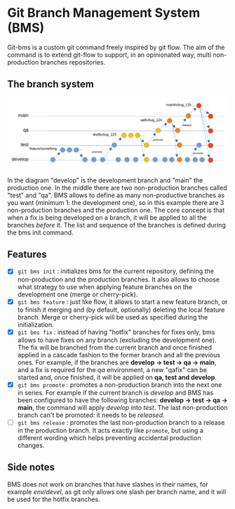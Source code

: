 # Git Branch Management System (BMS)

Git-bms is a custom git command freely inspired by git flow. The aim of the command is to extend git-flow to support, in an opinionated way, multi non-production branches repositories.

## The branch system

![Branching system](docs/branching_system.png)

In the diagram "develop" is the development branch and "main" the production one. In the middle there are two non-production branches called "test" and "qa". BMS allows to define as many non-productive branches as you want (minimum 1: the development one), so in this example there are 3 non-production branches and the production one. The core concept is that when a fix is being developed on a branch, it will be applied to all the branches *before* it. The list and sequence of the branches is defined during the bms init command.

## Features

- [x] `git bms init` : initializes bms for the current repository, defining the non-production and the production branches. It also allows to choose what strategy to use when applying feature branches on the development one (merge or cherry-pick).
- [x] `git bms feature` : just like flow, it allows to start a new feature branch, or to finish it merging and (by default, optionally) deleting the local feature branch. Merge or cherry-pick will be used as specified during the initialization.
- [x] `git bms fix` : instead of having "hotfix" branches for fixes only, bms allows to have fixes on any branch (excluding the development one). The fix will be branched from the current branch and once finished applied in a cascade fashion to the former branch and all the previous ones. For example, if the branches are **develop -> test -> qa -> main**, and a fix is required for the *qa* environment, a new "qafix" can be started and, once finished, it will be applied on **qa, test and develop**.
- [x] `git bms promote` : promotes a non-production branch into the next one in series. For example if the current branch is *develop* and BMS has been configured to have the following branches: **develop -> test -> qa -> main**, the command will apply *develop* into *test*. The last non-production branch can't be promoted: it needs to be *released*.
- [ ] `git bms release` : promotes the last non-production branch to a release in the production branch. It acts exactly like `promote`, but using a different wording which helps preventing accidental production changes.

## Side notes
BMS does not work on branches that have slashes in their names, for example *env/devel*, as git only allows one slash per branch name, and it will be used for the hotfix branches.